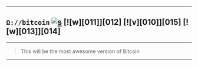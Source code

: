 
---

## `Ω://bitcoin` [![s][001]][002] [![w][011]][012] [![v][010]][015] [![w][013]][014]

---

> This will be the most awesome version of Bitcoin

---

[000]: https://libdeos.github.io/deos-graphviz/
[001]: https://travis-ci.org/libdeos/deos-graphviz.svg?branch=master
[002]: https://travis-ci.org/libdeos/deos-graphviz

